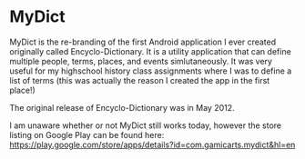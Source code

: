 # MyDict
MyDict is the re-branding of the first Android application I ever created originally called Encyclo-Dictionary. It is a utility application that can define multiple people, terms, places, and events simlutaneously. It was very useful for my highschool history class assignments where I was to define a list of terms (this was actually the reason I created the app in the first place!)

The original release of Encyclo-Dictionary was in May 2012.

I am unaware whether or not MyDict still works today, however the store listing on Google Play can be found here: https://play.google.com/store/apps/details?id=com.gamicarts.mydict&hl=en
